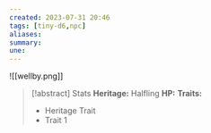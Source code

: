 ```yaml
---
created: 2023-07-31 20:46
tags: [tiny-d6,npc]
aliases:
summary: 
une: 
---
```

![[wellby.png]]
> [!abstract] Stats
> **Heritage:** Halfling
> **HP:**
> **Traits:**
> - Heritage Trait
> - Trait 1
